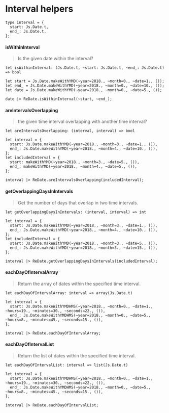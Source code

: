 # Interval helpers

```reason
type interval = {
  start: Js.Date.t,
  end_: Js.Date.t,
};
```

#### isWithinInterval

> Is the given date within the interval?

`let isWithinInterval: (Js.Date.t, ~start: Js.Date.t, ~end_: Js.Date.t) => bool`

```reason
let start = Js.Date.makeWithYMD(~year=2018., ~month=0., ~date=1., ());
let end_ = Js.Date.makeWithYMD(~year=2018., ~month=0., ~date=10., ());
let date = Js.Date.makeWithYMD(~year=2018., ~month=0., ~date=5., ());

date |> ReDate.isWithinInterval(~start, ~end_);
```

#### areIntervalsOverlapping

>  the given time interval overlapping with another time interval?

`let areIntervalsOverlapping: (interval, interval) => bool`

```reason
let interval = {
  start: Js.Date.makeWithYMD(~year=2018., ~month=3., ~date=1., ()),
  end_: Js.Date.makeWithYMD(~year=2018., ~month=4., ~date=10., ()),
};
let includedInterval = {
  start: makeWithYMD(~year=2018., ~month=3., ~date=5., ()),
  end_: makeWithYMD(~year=2018., ~month=4., ~date=5., ()),
};

interval |> ReDate.areIntervalsOverlapping(includedInterval);
```

#### getOverlappingDaysInIntervals

> Get the number of days that overlap in two time intervals.

`let getOverlappingDaysInIntervals: (interval, interval) => int`

```reason
let interval = {
  start: Js.Date.makeWithYMD(~year=2018., ~month=3., ~date=1., ()),
  end_: Js.Date.makeWithYMD(~year=2018., ~month=4., ~date=10., ()),
};
let includedInterval = {
  start: Js.Date.makeWithYMD(~year=2018., ~month=3., ~date=5., ()),
  end_: Js.Date.makeWithYMD(~year=2018., ~month=3., ~date=15., ()),
};

interval |> ReDate.getOverlappingDaysInIntervals(includedInterval);
```

#### eachDayOfIntervalArray

> Return the array of dates within the specified time interval.

`let eachDayOfIntervalArray: interval => array(Js.Date.t)`

```reason
let interval = {
  start: Js.Date.makeWithYMDHMS(~year=2018., ~month=0., ~date=1., ~hours=19., ~minutes=30., ~seconds=22., ()),
  end_: Js.Date.makeWithYMDHMS(~year=2018., ~month=0., ~date=5., ~hours=8., ~minutes=45., ~seconds=15., ()),
};

interval |> ReDate.eachDayOfIntervalArray;
```

#### eachDayOfIntervalList

> Return the list of dates within the specified time interval.

`let eachDayOfIntervalList: interval => list(Js.Date.t)`

```reason
let interval = {
  start: Js.Date.makeWithYMDHMS(~year=2018., ~month=0., ~date=1., ~hours=19., ~minutes=30., ~seconds=22., ()),
  end_: Js.Date.makeWithYMDHMS(~year=2018., ~month=0., ~date=5., ~hours=8., ~minutes=45., ~seconds=15., ()),
};

interval |> ReDate.eachDayOfIntervalList;
```